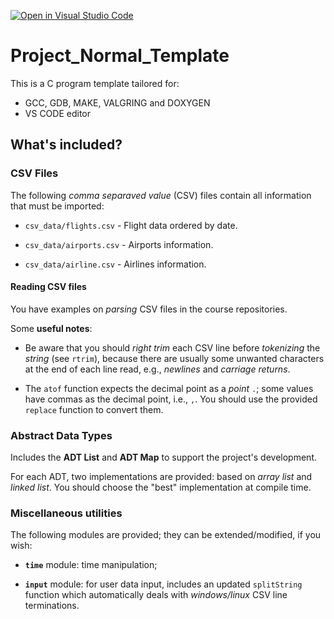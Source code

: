 [![Open in Visual Studio Code](https://classroom.github.com/assets/open-in-vscode-c66648af7eb3fe8bc4f294546bfd86ef473780cde1dea487d3c4ff354943c9ae.svg)](https://classroom.github.com/online_ide?assignment_repo_id=7790431&assignment_repo_type=AssignmentRepo)
# Project_Normal_Template

This is a C program template tailored for:

- GCC, GDB, MAKE, VALGRING and DOXYGEN
- VS CODE editor

## What's included?

### CSV Files

The following *comma separaved value* (CSV) files contain all information that must be imported:

- `csv_data/flights.csv` - Flight data ordered by date.

- `csv_data/airports.csv` - Airports information.

- `csv_data/airline.csv` - Airlines information.


#### Reading CSV files

You have examples on *parsing* CSV files in the course repositories.

Some **useful notes**:

- Be aware that you should *right trim* each CSV line before *tokenizing* the *string* (see `rtrim`), because there are usually some unwanted characters at the end of each line read, e.g., *newlines* and *carriage returns*.

- The `atof` function expects the decimal point as a *point* `.`; some values have commas as the
decimal point, i.e., `,`. You should use the provided `replace` function to convert them.

### Abstract Data Types

Includes the **ADT List** and **ADT Map** to support the project's development.

For each ADT, two implementations are provided: based on *array list* and *linked list*. You should choose the "best" implementation at compile time.


### Miscellaneous utilities

The following modules are provided; they can be extended/modified, if you wish:

- **`time`** module: time manipulation;

- **`input`** module: for user data input, includes an updated `splitString` function which automatically deals with *windows/linux* CSV line terminations.
  
